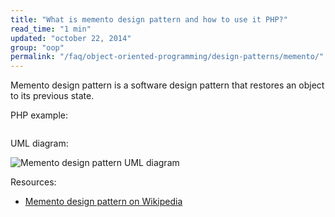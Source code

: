 ```yaml
---
title: "What is memento design pattern and how to use it PHP?"
read_time: "1 min"
updated: "october 22, 2014"
group: "oop"
permalink: "/faq/object-oriented-programming/design-patterns/memento/"
---
```


Memento design pattern is a software design pattern that restores an object to its previous state.

PHP example:

```php

```

UML diagram:

![Memento design pattern UML diagram](../../../images/design-patterns/memento.png "Memento design pattern UML diagram")

Resources:

* [Memento design pattern on Wikipedia](http://en.wikipedia.org/wiki/Memento_pattern)
